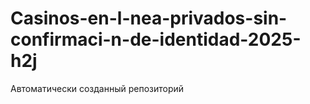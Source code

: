 # Casinos-en-l-nea-privados-sin-confirmaci-n-de-identidad-2025-h2j
Автоматически созданный репозиторий
